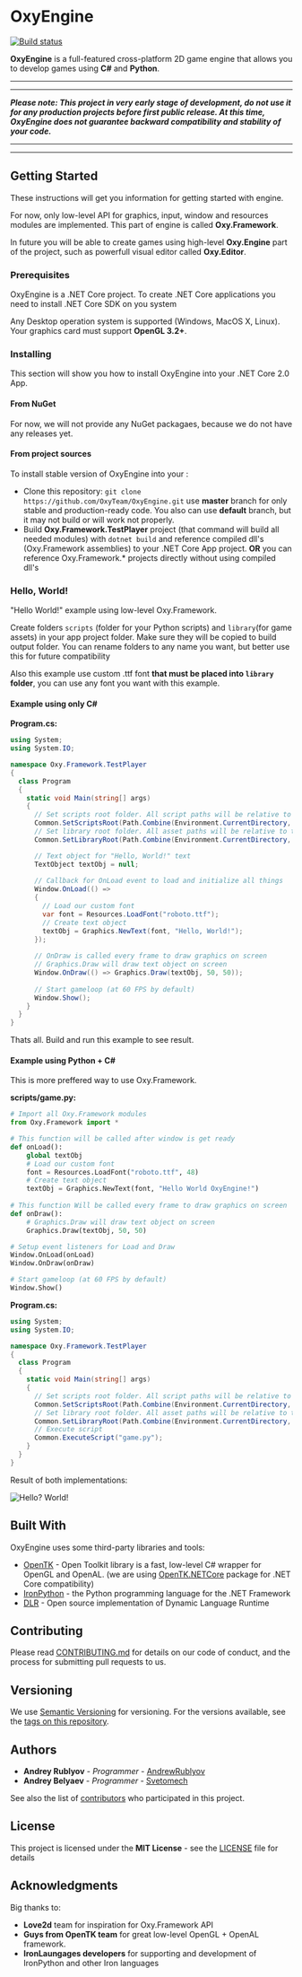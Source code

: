 # OxyEngine
[![Build status](https://ci.appveyor.com/api/projects/status/tyg13hjkm01vb3yd?svg=true)](https://ci.appveyor.com/project/AndrewRublyov/oxyengine-y2q1n)


**OxyEngine** is a full-featured cross-platform 2D game engine that allows you to develop games using **C#** and **Python**.

---
---
***Please note: This project in very early stage of development, do not use it for any production projects before first public release. At this time, OxyEngine does not guarantee backward compatibility and stability of your code.***

---
---
## Getting Started

These instructions will get you information for getting started with engine.

For now, only  low-level API for graphics, input, window and resources modules are implemented. This part of engine is called **Oxy.Framework**.

In future you will be able to create games using high-level **Oxy.Engine** part of the project, such as powerfull visual editor called **Oxy.Editor**.

### Prerequisites

OxyEngine is a .NET Core project. To create .NET Core applications you need to install .NET Core SDK on you system

Any Desktop operation system is supported (Windows, MacOS X, Linux).
Your graphics card must support **OpenGL 3.2+**.

### Installing
This section will show you how to install OxyEngine into your .NET Core 2.0 App.

#### From NuGet
For now, we will not provide any NuGet packagaes, because we do not have any releases yet.

#### From project sources
To install stable version of OxyEngine into your :
* Сlone this repository:
 `git clone https://github.com/OxyTeam/OxyEngine.git` 
  use **master** branch for only stable and production-ready code. 
  You also can use **default** branch, but it may not build or will work not properly.
* Build **Oxy.Framework.TestPlayer** project (that command will build all needed modules) with
  `dotnet build`
  and reference compiled dll's (Oxy.Framework assemblies) to your .NET Core App project.
  **OR** 
  you can reference Oxy.Framework.* projects directly without using compiled dll's
  
### Hello, World! 

"Hello World!" example using low-level Oxy.Framework.

Create folders `scripts` (folder for your Python scripts) and `library`(for game assets) in your app project folder. Make sure they will be copied to build output folder. You can rename folders to any name you want, but better use this for future compatibility

Also this example use custom .ttf font **that must be placed into `library` folder**, you can use any font you want with this example.
  
#### Example using only C#

**Program.cs:**
```csharp
using System;
using System.IO;

namespace Oxy.Framework.TestPlayer
{
  class Program
  {
    static void Main(string[] args)
    {
      // Set scripts root folder. All script paths will be relative to this folder
      Common.SetScriptsRoot(Path.Combine(Environment.CurrentDirectory, "scripts"));
      // Set library root folder. All asset paths will be relative to this folder
      Common.SetLibraryRoot(Path.Combine(Environment.CurrentDirectory, "library"));

      // Text object for "Hello, World!" text
      TextObject textObj = null;
      
      // Callback for OnLoad event to load and initialize all things
      Window.OnLoad(() =>
      {
        // Load our custom font
        var font = Resources.LoadFont("roboto.ttf");
        // Create text object
        textObj = Graphics.NewText(font, "Hello, World!");
      });      
      
      // OnDraw is called every frame to draw graphics on screen
      // Graphics.Draw will draw text object on screen
      Window.OnDraw(() => Graphics.Draw(textObj, 50, 50));
      
      // Start gameloop (at 60 FPS by default)
      Window.Show();
    }
  }
}
```
Thats all. Build and run this example to see result.

#### Example using Python + C#

This is more preffered way to use Oxy.Framework.

**scripts/game.py:**
```python
# Import all Oxy.Framework modules
from Oxy.Framework import *

# This function will be called after window is get ready
def onLoad():
    global textObj
    # Load our custom font
    font = Resources.LoadFont("roboto.ttf", 48)
    # Create text object
    textObj = Graphics.NewText(font, "Hello World OxyEngine!")
    
# This function Will be called every frame to draw graphics on screen
def onDraw():
    # Graphics.Draw will draw text object on screen
    Graphics.Draw(textObj, 50, 50)

# Setup event listeners for Load and Draw
Window.OnLoad(onLoad)
Window.OnDraw(onDraw)

# Start gameloop (at 60 FPS by default)
Window.Show()
```

**Program.cs:**

```csharp
using System;
using System.IO;

namespace Oxy.Framework.TestPlayer
{
  class Program
  {
    static void Main(string[] args)
    {
      // Set scripts root folder. All script paths will be relative to this folder
      Common.SetScriptsRoot(Path.Combine(Environment.CurrentDirectory, "scripts"));
      // Set library root folder. All asset paths will be relative to this folder
      Common.SetLibraryRoot(Path.Combine(Environment.CurrentDirectory, "library"));
      // Execute script
      Common.ExecuteScript("game.py");
    }
  }
}
```

Result of both implementations:

![Hello? World!](https://i.imgur.com/7o3VPSQ.png)


## Built With
OxyEngine uses some third-party libraries and tools:

* [OpenTK](https://github.com/opentk/opentk) - Open Toolkit library is a fast, low-level C# wrapper for OpenGL and OpenAL.
  (we are using [OpenTK.NETCore](https://www.nuget.org/packages/OpenTK.NETCore/) package for .NET Core compatibility)
* [IronPython](http://ironpython.net/) - the Python programming language for the .NET Framework
* [DLR](https://github.com/IronLanguages/dlr) - Open source implementation of Dynamic Language Runtime

## Contributing

Please read [CONTRIBUTING.md](https://gist.github.com/PurpleBooth/b24679402957c63ec426) for details on our code of conduct, and the process for submitting pull requests to us.

## Versioning

We use [Semantic Versioning](http://semver.org/) for versioning. For the versions available, see the [tags on this repository](https://github.com/OxyTeam/OxyEngine/tags). 

## Authors

* **Andrey Rublyov** - *Programmer* - [AndrewRublyov](https://github.com/AndrewRublyov)
* **Andrey Belyaev** - *Programmer* - [Svetomech](https://github.com/Svetomech)

See also the list of [contributors](https://github.com/OxyTeam/OxyEngine/contributors) who participated in this project.

## License

This project is licensed under the **MIT License** - see the [LICENSE](LICENSE) file for details

## Acknowledgments

Big thanks to:
* **Love2d** team for inspiration for Oxy.Framework API 
* **Guys from OpenTK team** for great low-level OpenGL + OpenAL framework.
* **IronLaungages developers** for supporting and development of IronPython and other Iron languages

